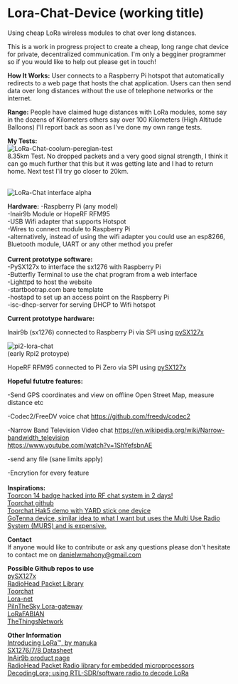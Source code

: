 # Lora-Chat-Device (working title)

Using cheap LoRa wireless modules to chat over long distances.

This is a work in progress project to create a cheap, long range chat device for private, decentralized communication.
I'm only a begginer programmer so if you would like to help out please get in touch!<br>

<b>How It Works:</b>
User connects to a Raspberry Pi hotspot that automatically redirects to a web page that hosts the chat application. Users can then send data over long distances without the use of telephone networks or the internet.

<b>Range:</b>
People have claimed huge distances with LoRa modules, some say in the dozens of Kilometers others say over 100 Kilometers (High Altitude Balloons) I'll report back as soon as I've done my own range tests.

<b>My Tests:</b>
<br>
<img src="http://i.imgur.com/tjdWeO5.png" alt="LoRa-Chat-coolum-peregian-test"> 
<br>
8.35km Test. No dropped packets and a very good signal strength, I think it can go much further that this but it was getting late and I had to return home. Next test I'll try go closer to 20km.


<br>
<img src="http://i.imgur.com/tfc3tMf.jpg" alt="LoRa-Chat interface alpha"> 
<br>

<b>Hardware:</b>
-Raspberry Pi (any model)<br>
-Inair9b Module or HopeRF RFM95<br>
-USB Wifi adapter that supports Hotspot<br>
-Wires to connect module to Raspberry Pi<br>
-alternatively, instead of using the wifi adapter you could use an esp8266, Bluetooth module, UART or any other method you prefer<br>
<br>
<b>Current prototype software:</b>
<br>
-PySX127x to interface the sx1276 with Raspberry Pi<br>
-Butterfly Terminal to use the chat program from a web interface<br> 
-Lighttpd to host the website<br>
-startbootrap.com bare template<br>
-hostapd to set up an access point on the Raspberry Pi<br>
-isc-dhcp-server for serving DHCP to Wifi hotspot<br>

<b>Current prototype hardware:</b>

Inair9b (sx1276) connected to Raspberry Pi via SPI using <a href="https://github.com/mayeranalytics/pySX127x">pySX127x </a>

<img src="http://i.imgur.com/9Gtv727.jpg" alt="pi2-lora-chat">
<br>(early Rpi2 protoype)</br>

HopeRF RFM95 connected to Pi Zero via SPI using <a href="https://github.com/mayeranalytics/pySX127x">pySX127x </a>

<b>Hopeful fututre features:</b>

-Send GPS coordinates and view on offline Open Street Map, measure    distance etc

-Codec2/FreeDV voice chat
https://github.com/freedv/codec2

-Narrow Band Television Video chat
https://en.wikipedia.org/wiki/Narrow-bandwidth_television<br>
https://www.youtube.com/watch?v=1ShYefsbnAE<br>

-send any file (sane limits apply)

-Encrytion for every feature<br>
<br>
<b>Inspirations:</b><br> 
<a href="http://ossmann.blogspot.com.au/2012/10/the-toorcon-14-badge.html">Toorcon 14 badge hacked into RF chat system in 2 days!</a><br>
<a href="https://github.com/hathcox/ToorChat">Toorchat github</a><br>
<a href="https://youtu.be/pkTlTCUeec0?t=622">Toorchat Hak5 demo with YARD stick one device</a><br>
<a href="http://www.gotenna.com/">GoTenna device, similar idea to what I want but uses the Multi Use Radio System (MURS) and is expensive.</a><br>

<b>Contact</b><br>
If anyone would like to contribute or ask any questions please don't hesitate to contact me on danielwmahony@gmail.com

<b>Possible Github repos to use</b><br> 
<a href="https://github.com/mayeranalytics/pySX127x">pySX127x </a><br>
<a href="https://github.com/PaulStoffregen/RadioHead">RadioHead Packet Library</a><br>
<a href="https://github.com/hathcox/ToorChat">Toorchat</a><br>
<a href="https://github.com/Lora-net">Lora-net</a><br>
<a href="https://github.com/PiInTheSky/lora-gateway">PiInTheSky Lora-gateway</a><br>
<a href="https://github.com/telecombretagne/LoRaFABIAN">LoRaFABIAN</a><br>
<a href="https://github.com/TheThingsNetwork/">TheThingsNetwork</a><br>

<b>Other Information</b><br>
<a href="http://www.instructables.com/id/Introducing-LoRa-/?ALLSTEPS">Introducing LoRa™, by manuka </a><br>
<a href="http://www.semtech.com/images/datasheet/sx1276_77_78_79.pdf">SX1276/7/8 Datasheet</a><br>
<a href="http://modtronix.com/inair9b.html">InAir9b product page</a><br>
<a href="http://www.airspayce.com/mikem/arduino/RadioHead/">RadioHead Packet Radio library for embedded microprocessors</a><br>
<a href="https://revspace.nl/DecodingLora">DecodingLora; using RTL-SDR/software radio to decode LoRa</a>
